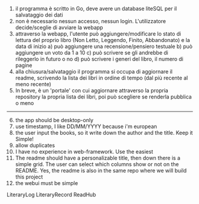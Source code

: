 1) il programma è scritto in Go, deve avere un database liteSQL per il salvataggio dei dati
2) non è necessario nessun accesso, nessun login. L'utilizzatore decide/sceglie di avviare la webapp
3) attraverso la webapp, l'utente può aggiungere/modificare lo stato di lettura del proprio libro (Non Letto, Leggendo, Finito, Abbandonato) e la data di inizio
    a) può aggiungere una recensione/pensiero testuale
    b) può aggiungere un voto da 1 a 10
    c) può scrivere se gli andrebbe di rileggerlo in futuro o no
    d) può scrivere i generi del libro, il numero di pagine
4) alla chiusura/salvataggio il programma si occupa di aggiornare il readme, scrivendo la lista dei libri in ordine di tempo (dal più recente al meno recente)
5) In breve, è un 'portale' con cui aggiornare attraverso la propria repository la propria lista dei libri, poi può scegliere se renderla pubblica o meno

----
6) the app should be desktop-only
7) use timestamp, I like DD/MM/YYYY because i'm european
8) the user input the books, so it write down the author and the title. Keep it Simple!
9) allow duplicates
10) I have no experience in web-framework. Use the easiest
11) The readme should have a personalizable title, then down there is a simple grid.  The user can select which columns show or not on the README. Yes, the readme is also in the same repo where we will build this project
12) the webui must be simple


LiteraryLog 
LiteraryRecord
ReadHub
